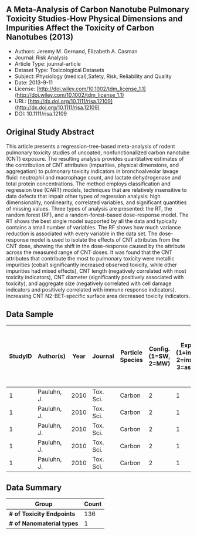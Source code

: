 
<div style="float: right; width: 200px" class='altmetric-embed' data-badge-type='donut' data-condensed='true' data-badge-details='right' data-doi="10.1111/risa.12109"></div>

## A Meta-Analysis of Carbon Nanotube Pulmonary Toxicity Studies-How Physical Dimensions and Impurities Affect the Toxicity of Carbon Nanotubes (2013)
<script type="application/ld+json">
	{	
		"@context": {
			"bs": "https://bioschemas.org/",
			"schema": "https://schema.org/",
			"citation": "schema:citation",
			"name": "schema:name",
			"url": "schema:url",
			"variableMeasured": "schema:variableMeasured"
		},
		"@type": "schema:Dataset",
		"variableMeasured": [
			{
				"@type": "schema:PropertyValue",
				"name": "MI-R1.3-ABSTRACT-BASIC-CHEMICAL_COMPOSITION"
			},
			{
				"@type": "schema:PropertyValue",
				"name": "MI-R1.3-ABSTRACT-TOX-ORGANISM_OR_SPECIES"
			},
			{
				"@type": "schema:PropertyValue",
				"name": "MI-R1.3-ABSTRACT-PHYSCHEM-SIZE"
			},
			{
				"@type": "schema:PropertyValue",
				"name": "MI-R1.3-ABSTRACT-TOX-SUBJECT_SEX"
			},
			{
				"@type": "schema:PropertyValue",
				"name": "MI-R1.3-ABSTRACT-TOX-SUBJECT_WEIGHT"
			},
			{
				"@type": "schema:PropertyValue",
				"name": "MI-R1.3-ABSTRACT-BASIC-PURITY"
			},
			{
				"@type": "schema:PropertyValue",
				"name": "MI-R1.3-ABSTRACT-TOX-CONCENTRATION"
			},
			{
				"@type": "schema:PropertyValue",
				"name": "MI-R1.3-ABSTRACT-TOX-EXPOSURE_TIME"
			}
		],
		"name": "A Meta-Analysis of Carbon Nanotube Pulmonary Toxicity Studies-How Physical Dimensions and Impurities Affect the Toxicity of Carbon Nanotubes",
		"url": "http://dx.doi.org/10.1111/risa.12109",
		"citation": "https://doi.org/10.1111/risa.12109",
		"@id": "10.1111/risa.12109",
		"http://purl.org/dc/terms/conformsTo": { "@type": "schema:CreativeWork", "@id": "https://bioschemas.org/profiles/Dataset/0.4-DRAFT" },
		"schema:license": "http://doi.wiley.com/10.1002/tdm_license_1.1",
		"schema:creator": [
		  {
			"@type": "schema:Organization",
			"name": "RiskGONE"
		  }
		],
		"schema:datePublished": "2013-9-11"
	}
</script>

* Authors: Jeremy M. Gernand, Elizabeth A. Casman
* Journal: Risk Analysis
* Article Type: journal-article
* Dataset Type: Toxicological Datasets
* Subject: Physiology (medical),Safety, Risk, Reliability and Quality
* Date: 2013-9-11
* License: [http://doi.wiley.com/10.1002/tdm_license_1.1](http://doi.wiley.com/10.1002/tdm_license_1.1)
* URL: [http://dx.doi.org/10.1111/risa.12109](http://dx.doi.org/10.1111/risa.12109)
* DOI: 10.1111/risa.12109



## Original Study Abstract

This article presents a regression-tree-based meta-analysis of rodent pulmonary toxicity studies of uncoated, nonfunctionalized carbon nanotube (CNT) exposure. The resulting analysis provides quantitative estimates of the contribution of CNT attributes (impurities, physical dimensions, and aggregation) to pulmonary toxicity indicators in bronchoalveolar lavage fluid: neutrophil and macrophage count, and lactate dehydrogenase and total protein concentrations. The method employs classification and regression tree (CART) models, techniques that are relatively insensitive to data defects that impair other types of regression analysis: high dimensionality, nonlinearity, correlated variables, and significant quantities of missing values. Three types of analysis are presented: the RT, the random forest (RF), and a random-forest-based dose-response model. The RT shows the best single model supported by all the data and typically contains a small number of variables. The RF shows how much variance reduction is associated with every variable in the data set. The dose-response model is used to isolate the effects of CNT attributes from the CNT dose, showing the shift in the dose-response caused by the attribute across the measured range of CNT doses. It was found that the CNT attributes that contribute the most to pulmonary toxicity were metallic impurities (cobalt significantly increased observed toxicity, while other impurities had mixed effects), CNT length (negatively correlated with most toxicity indicators), CNT diameter (significantly positively associated with toxicity), and aggregate size (negatively correlated with cell damage indicators and positively correlated with immune response indicators). Increasing CNT N2-BET-specific surface area decreased toxicity indicators.

## Data Sample

|StudyID|Author(s)|Year |Journal|Particle Species|Config. (1=SW, 2=MW)|Exp. Mode (1=inhalation, 2=instillation, 3=aspiration)|animal (1=rats, 2=mice)|species (1=sprague-dawley, 2=wistar, 3=C57BL/6, 4=ICR, 5=Crl:CD(SD)IGS BR, 6=BALB/cAnNCrl)|mean animal mass, g|sex (1=male, 2=female)|min length|length median, nm|max length|min dia|diameter median, nm|max dia|MMAD, nm|Purity|%wt Oxidized C|% wt Co|% wt Al|%wt Fe|%wt Cu|%wt Cr|%wt Ni|SA m2/g|mass conc. (mg/m3)|air conc. SD|Exp. Hrs.|Exp. Per. (hrs)|Total Dose (ug/kg)|Avg 24-hr Dose (ug/kg)|Total Dose (m2/kg)|Avg 24-hr Dose (m2/kg)|No. of Subjects (N)|Post Exp. (days)|Total BAL Cell Counts (x10^6)|Total Cell Count SD|Macrophages Count (x10^4)|Macrophages SD|Neutrophils count (x10^4)|Neutro. SD|LDH (% of control)|LDH SD|IL-6 (pg/ml)|IL-6 SD|TNF-a (pg/ml)|TNF SD|Total Protein (% of control)|Protein SD|Lymphocytes (count x 10^4)|Lymphocytes SD|Eosinophils (x10^5 /lung)|Eosinophils SD|IL-10 (% of control)|IL-10 SD|Collagen (% of control)|Collagen SD|Hydroxiproline (ug/lung)|Hydroxiproline SD|Alkaline Phosphatase (% of control)|Alkaline Phosphatase SD|BAL Total Cell Count (fold of control)|BAL Total Cell Count (fold of control) SD|BAL Macrophages (fold of control)|BAL Macrophages (fold of control) SD|BAL Macrophages (%TCC)|BAL Macrophages (%TCC) SD|BAL Neutrophils (fold of control)|BAL Neutrophils (fold of control) SD|BAL Neutrophils (%TCC)|BAL Neutrophils (%TCC) SD|BAL LDH (fold of control)|BAL LDH (fold of control) SD|BAL Total Protein (fold of control)|BAL Total Protein (fold of control) SD|BAL Lymphocytes (fold of control)|BAL Lymphocytes (fold of control) SD|BAL Lymphocytes (%TCC)|BAL Lymphocytes (%TCC) SD|BAL Collagen (fold of control)|BAL Collagen (fold of control) SD|
|-------|---------|-----|-------|----------------|--------------------|------------------------------------------------------|-----------------------|------------------------------------------------------------------------------------------|-------------------|----------------------|----------|-----------------|----------|-------|-------------------|-------|--------|------|--------------|-------|-------|------|------|------|------|-------|------------------|------------|---------|---------------|------------------|----------------------|------------------|----------------------|-------------------|----------------|-----------------------------|-------------------|-------------------------|--------------|-------------------------|----------|------------------|------|------------|-------|-------------|------|----------------------------|----------|--------------------------|--------------|-------------------------|--------------|--------------------|--------|-----------------------|-----------|------------------------|-----------------|-----------------------------------|-----------------------|--------------------------------------|-----------------------------------------|---------------------------------|------------------------------------|----------------------|-------------------------|---------------------------------|------------------------------------|----------------------|-------------------------|-------------------------|----------------------------|-----------------------------------|--------------------------------------|---------------------------------|------------------------------------|----------------------|-------------------------|------------------------------|---------------------------------|
|1      |Pauluhn, J.|2010 |Tox. Sci.|Carbon          |2                   |1                                                     |1                      |2                                                                                         |250                |1                     |70        |320              |1170      |5      |9,5                |22     |1670    |98,6  |0             |0,53   |0      |0     |0     |0     |0     |253    |0,1               |0,02        |390      |2184           |105,210144        |1,156155429           |0,026618166       |0,000292507           |6                  |1               |6                            |1                  |500                      |50            |5                        |1         |120               |10    |            |       |             |      |135                         |20        |1                         |1             |                         |              |                    |        |160                    |10         |                        |                 |180                                |40                     |1                                     |0,166666667                              |1                                |0,1                                 |0,833333333           |0,083333333              |1                                |0,2                                 |0,008333333           |0,001666667              |1,2                      |0,1                         |1,35                               |0,2                                   |1                                |1                                   |0,001666667           |0,001666667              |1,6                           |0,1                              |
|1      |Pauluhn, J.|2010 |Tox. Sci.|Carbon          |2                   |1                                                     |1                      |2                                                                                         |250                |1                     |70        |320              |1170      |5      |9,5                |22     |1910    |98,6  |0             |0,53   |0      |0     |0     |0     |0     |253    |0,45              |0,06        |390      |2184           |473,445648        |5,202699429           |0,119781749       |0,001316283           |6                  |1               |12                           |1                  |500                      |50            |50                       |1         |280               |50    |            |       |             |      |210                         |40        |5                         |2             |                         |              |                    |        |400                    |50         |                        |                 |240                                |30                     |2                                     |0,166666667                              |1                                |0,1                                 |0,416666667           |0,041666667              |10                               |0,2                                 |0,041666667           |0,000833333              |2,8                      |0,5                         |2,1                                |0,4                                   |5                                |2                                   |0,004166667           |0,001666667              |4                             |0,5                              |
|1      |Pauluhn, J.|2010 |Tox. Sci.|Carbon          |2                   |1                                                     |1                      |2                                                                                         |250                |1                     |70        |320              |1170      |5      |9,5                |22     |1930    |98,6  |0             |0,53   |0      |0     |0     |0     |0     |253    |1,62              |0,2         |390      |2184           |1704,404333       |18,72971795           |0,431214296       |0,004738619           |6                  |1               |43                           |8                  |1800                     |400           |780                      |100       |580               |120   |            |       |             |      |280                         |30        |25                        |15            |                         |              |                    |        |800                    |200        |                        |                 |220                                |20                     |7,166666667                           |1,333333333                              |3,6                              |0,8                                 |0,418604651           |0,093023256              |156                              |20                                  |0,181395349           |0,023255814              |5,8                      |1,2                         |2,8                                |0,3                                   |25                               |15                                  |0,005813953           |0,003488372              |8                             |2                                |
|1      |Pauluhn, J.|2010 |Tox. Sci.|Carbon          |2                   |1                                                     |1                      |2                                                                                         |250                |1                     |70        |320              |1170      |5      |9,5                |22     |2190    |98,6  |0             |0,53   |0      |0     |0     |0     |0     |253    |5,98              |0,8         |390      |2184           |6291,566611       |69,13809463           |1,591766353       |0,017491938           |6                  |1               |119                          |31                 |4300                     |1200          |3200                     |1200      |1180              |390   |            |       |             |      |530                         |70        |128                       |60            |                         |              |                    |        |1650                   |250        |                        |                 |290                                |90                     |19,83333333                           |5,166666667                              |8,6                              |2,4                                 |0,361344538           |0,100840336              |640                              |240                                 |0,268907563           |0,100840336              |11,8                     |3,9                         |5,3                                |0,7                                   |128                              |60                                  |0,010756303           |0,005042017              |16,5                          |2,5                              |
|1      |Pauluhn, J.|2010 |Tox. Sci.|Carbon          |2                   |1                                                     |1                      |2                                                                                         |250                |1                     |70        |320              |1170      |5      |9,5                |22     |1670    |98,6  |0             |0,53   |0      |0     |0     |0     |0     |253    |0,1               |0,02        |390      |2184           |105,210144        |1,156155429           |0,026618166       |0,000292507           |6                  |28              |6                            |1                  |500                      |50            |10                       |1         |100               |10    |            |       |             |      |100                         |5         |1                         |1             |                         |              |                    |        |100                    |5          |                        |                 |110                                |10                     |1                                     |0,166666667                              |1                                |0,1                                 |0,833333333           |0,083333333              |2                                |0,2                                 |0,016666667           |0,001666667              |1                        |0,1                         |1                                  |0,05                                  |1                                |1                                   |0,001666667           |0,001666667              |1                             |0,05                             |


## Data Summary

| **Group**                    | **Count** |
| ---------------------------- | --------- |
| **\# of Toxicity Endpoints** |    136    |
| **\# of Nanomaterial types** |    1      |

